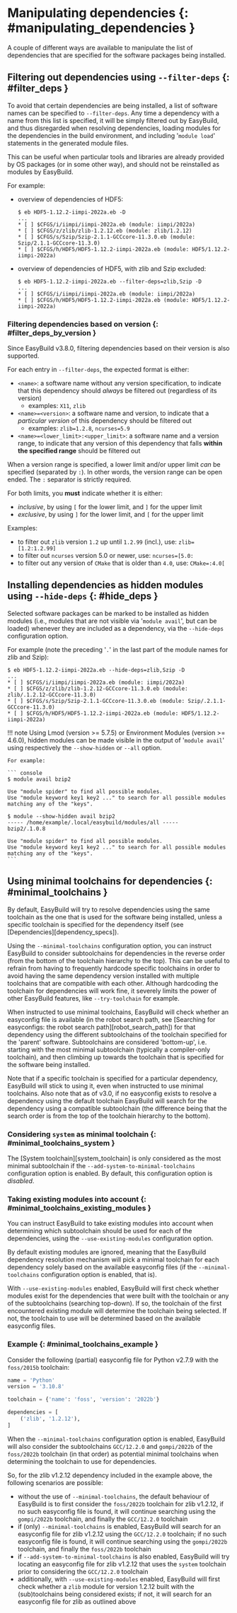 # Manipulating dependencies {: #manipulating_dependencies }

A couple of different ways are available to manipulate the list of dependencies that are specified for the software
packages being installed.


## Filtering out dependencies using `--filter-deps` {: #filter_deps }

To avoid that certain dependencies are being installed, a list of software names can be specified to `--filter-deps`.
Any time a dependency with a name from this list is specified, it will be simply filtered out by EasyBuild, and
thus disregarded when resolving dependencies, loading modules for the dependencies in the build environment, and
including '`module load`' statements in the generated module files.

This can be useful when particular tools and libraries are already provided by OS packages (or in some other way),
and should not be reinstalled as modules by EasyBuild.

For example:

* overview of dependencies of HDF5:

     ``` console
     $ eb HDF5-1.12.2-iimpi-2022a.eb -D
     ...
     * [ ] $CFGS/i/iimpi/iimpi-2022a.eb (module: iimpi/2022a)
     * [ ] $CFGS/z/zlib/zlib-1.2.12.eb (module: zlib/1.2.12)
     * [ ] $CFGS/s/Szip/Szip-2.1.1-GCCcore-11.3.0.eb (module: Szip/2.1.1-GCCcore-11.3.0)
     * [ ] $CFGS/h/HDF5/HDF5-1.12.2-iimpi-2022a.eb (module: HDF5/1.12.2-iimpi-2022a)
     ```

* overview of dependencies of HDF5, with zlib and Szip excluded:

     ``` console
     $ eb HDF5-1.12.2-iimpi-2022a.eb --filter-deps=zlib,Szip -D
     ...
     * [ ] $CFGS/i/iimpi/iimpi-2022a.eb (module: iimpi/2022a)
     * [ ] $CFGS/h/HDF5/HDF5-1.12.2-iimpi-2022a.eb (module: HDF5/1.12.2-iimpi-2022a)
     ```


### Filtering dependencies based on version {: #filter_deps_by_version }

Since EasyBuild v3.8.0, filtering dependencies based on their version is also supported.

For each entry in `--filter-deps`, the expected format is either:

* `<name>`: a software name without any version specification, to indicate that this dependency
  should *always* be filtered out (regardless of its version)
   * examples: `X11`, `zlib`
* `<name>=<version>`: a software name and version, to indicate that a *particular version* of this dependency
  should be filtered out
   * examples: `zlib=1.2.8`, `ncurses=5.9`
* `<name>=<lower_limit>:<upper_limit>`: a software name and a version range, to indicate that any version
  of this dependency that falls **within the specified range** should be filtered out

When a version range is specified, a lower limit and/or upper limit *can* be specified (separated by `:`).
In other words, the version range can be open ended. The `:` separator is strictly required.

For both limits, you **must** indicate whether it is either:

* *inclusive*, by using `[` for the lower limit, and `]` for the upper limit
* *exclusive*, by using `]` for the lower limit, and `[` for the upper limit

Examples:

* to filter out `zlib` version `1.2` up until `1.2.99` (incl.), use: `zlib=[1.2:1.2.99]`
* to filter out `ncurses` version 5.0 or newer, use: `ncurses=[5.0:`
* to filter out any version of `CMake` that is older than `4.0`, use: `CMake=:4.0[`


## Installing dependencies as hidden modules using `--hide-deps` {: #hide_deps }

Selected software packages can be marked to be installed as hidden modules (i.e., modules that are not visible via
'`module avail`', but can be loaded) whenever they are included as a dependency, via the `--hide-deps`
configuration option.

For example (note the preceding '`.`' in the last part of the module names for zlib and Szip):

``` console
$ eb HDF5-1.12.2-iimpi-2022a.eb --hide-deps=zlib,Szip -D
...
* [ ] $CFGS/i/iimpi/iimpi-2022a.eb (module: iimpi/2022a)
* [ ] $CFGS/z/zlib/zlib-1.2.12-GCCcore-11.3.0.eb (module: zlib/.1.2.12-GCCcore-11.3.0)
* [ ] $CFGS/s/Szip/Szip-2.1.1-GCCcore-11.3.0.eb (module: Szip/.2.1.1-GCCcore-11.3.0)
* [ ] $CFGS/h/HDF5/HDF5-1.12.2-iimpi-2022a.eb (module: HDF5/1.12.2-iimpi-2022a)
```

!!! note
    Using Lmod (version >= 5.7.5) or Environment Modules (version >= 4.6.0), hidden modules can be made
    visible in the output of '`module avail`' using respectively the `--show-hidden` or `--all` option.

    For example:

    ``` console
    $ module avail bzip2

    Use "module spider" to find all possible modules.
    Use "module keyword key1 key2 ..." to search for all possible modules matching any of the "keys".

    $ module --show-hidden avail bzip2
    ----- /home/example/.local/easybuild/modules/all -----
    bzip2/.1.0.8

    Use "module spider" to find all possible modules.
    Use "module keyword key1 key2 ..." to search for all possible modules matching any of the "keys".
    ```


## Using minimal toolchains for dependencies {: #minimal_toolchains }

By default, EasyBuild will try to resolve dependencies using the same toolchain as the one that is used for the
software being installed, unless a specific toolchain is specified for the dependency itself
(see [Dependencies][dependency_specs]).

Using the `--minimal-toolchains` configuration option, you can instruct EasyBuild to consider subtoolchains
for dependencies in the reverse order (from the bottom of the toolchain hierarchy to the top). This can be useful to
refrain from having to frequently hardcode specific toolchains in order to avoid having the same dependency version
installed with multiple toolchains that are compatible with each other. Although hardcoding the toolchain for
dependencies will work fine, it severely limits the power of other EasyBuild features, like `--try-toolchain` for
example.

When instructed to use minimal toolchains, EasyBuild will check whether an easyconfig file is available (in the robot
search path, see [Searching for easyconfigs: the robot search path][robot_search_path]) for that dependency using the different subtoolchains of the toolchain
specified for the 'parent' software. Subtoolchains are considered 'bottom-up', i.e. starting with the most minimal
subtoolchain (typically a compiler-only toolchain), and then climbing up towards the toolchain that is specified for
the software being installed.

Note that if a specific toolchain is specified for a particular dependency, EasyBuild will stick to using it, even
when instructed to use minimal toolchains. Also note that as of v3.0, if no easyconfig exists to resolve a dependency
using the default toolchain EasyBuild will search for the dependency using a compatible subtoolchain (the
difference being that the search order is from the top of the toolchain hierarchy to the bottom).


### Considering `system` as minimal toolchain {: #minimal_toolchains_system }

The [System toolchain][system_toolchain] is only considered as the most minimal subtoolchain if the
`--add-system-to-minimal-toolchains` configuration option is enabled.
By default, this configuration option is *disabled*.


### Taking existing modules into account {: #minimal_toolchains_existing_modules }

You can instruct EasyBuild to take existing modules into account when determining which subtoolchain should be used
for each of the dependencies, using the `--use-existing-modules` configuration option.

By default existing modules are ignored, meaning that the EasyBuild dependency resolution mechanism will pick a
minimal toolchain for each dependency solely based on the available easyconfig files (if the `--minimal-toolchains`
configuration option is enabled, that is).

With `--use-existing-modules` enabled, EasyBuild will first check whether modules exist for the dependencies that were
built with the toolchain or any of the subtoolchains (searching top-down). If so, the toolchain of the first encountered
existing module will determine the toolchain being selected. If not, the toolchain to use will be determined based on the
available easyconfig files.


### Example {: #minimal_toolchains_example }

Consider the following (partial) easyconfig file for Python v2.7.9 with the `foss/2015b` toolchain:

``` python
name = 'Python'
version = '3.10.8'

toolchain = {'name': 'foss', 'version': '2022b'}

dependencies = [
    ('zlib', '1.2.12'),
]
```

When the `--minimal-toolchains` configuration option is enabled, EasyBuild will also consider the subtoolchains
`GCC/12.2.0` and `gompi/2022b` of the `foss/2022b` toolchain (in that order) as potential minimal toolchains
when determining the toolchain to use for dependencies.

So, for the zlib v1.2.12 dependency included in the example above, the following scenarios are possible:

* without the use of `--minimal-toolchains`, the default behaviour of EasyBuild is to first consider the
  `foss/2022b` toolchain for zlib v1.2.12, if no such easyconfig file is found, it will continue searching using the
  `gompi/2022b` toolchain, and finally the `GCC/12.2.0` toolchain
* if (only) `--minimal-toolchains` is enabled, EasyBuild will search for an easyconfig file for
  zlib v1.2.12 using the `GCC/12.2.0` toolchain; if no such easyconfig file is found, it will continue searching
  using the `gompi/2022b` toolchain, and finally the `foss/2022b` toolchain
* if `--add-system-to-minimal-toolchains` is also enabled, EasyBuild will try locating an easyconfig file for
  zlib v1.2.12 that uses the `system` toolchain prior to considering the `GCC/12.2.0` toolchain
* additionally, with `--use-existing-modules` enabled, EasyBuild will first check whether a `zlib` module for
  version 1.2.12 built with the (sub)toolchains being considered exists; if not, it will search for an easyconfig file for zlib as outlined above
